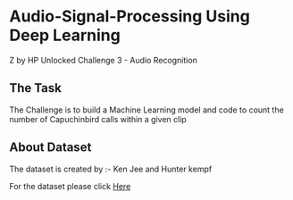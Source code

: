 <h1>Audio-Signal-Processing Using Deep Learning</h1>

Z by HP Unlocked Challenge 3 - Audio Recognition

<h2>The Task</h2>

The Challenge is to build a Machine Learning model and code to count the number of Capuchinbird calls within a given clip
<br>

<h2>About Dataset</h2>

The dataset is created by :- Ken Jee and Hunter kempf

For the dataset please click <a href="https://www.kaggle.com/datasets/kenjee/z-by-hp-unlocked-challenge-3-signal-processing">Here</a> 
<br>



